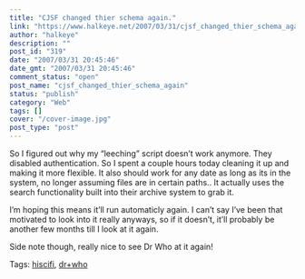 ```yaml
---
title: "CJSF changed thier schema again."
link: "https://www.halkeye.net/2007/03/31/cjsf_changed_thier_schema_again/"
author: "halkeye"
description: ""
post_id: "319"
date: "2007/03/31 20:45:46"
date_gmt: "2007/03/31 20:45:46"
comment_status: "open"
post_name: "cjsf_changed_thier_schema_again"
status: "publish"
category: "Web"
tags: []
cover: "/cover-image.jpg"
post_type: "post"
---
```


So I figured out why my “leeching” script doesn’t work anymore. They disabled authentication. So I spent a couple hours today cleaning it up and making it more flexible. It also should work for any date as long as its in the system, no longer assuming files are in certain paths.. It actually uses the search functionality built into their archive system to grab it.

I’m hoping this means it’ll run automaticly again. I can’t say I’ve been that motivated to look into it really anyways, so if it doesn’t, it’ll probably be another few months till I look at it again.

Side note though, really nice to see Dr Who at it again!

Tags: [hiscifi](http://technorati.com/tag/hiscifi), [dr+who](http://technorati.com/tag/dr+who)